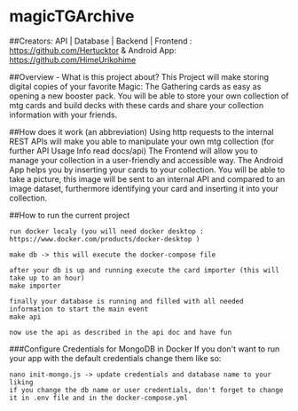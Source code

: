 # magicTGArchive
##Creators:
API | Database | Backend | Frontend :   https://github.com/Hertucktor & Android App: https://github.com/HimeUrikohime

##Overview - What is this project about?
This Project will make storing digital copies of your favorite Magic: The Gathering cards as easy as opening a new booster pack.
You will be able to store your own collection of mtg cards and build decks with these cards and share your collection information with your friends.

##How does it work (an abbreviation)
Using http requests to the internal REST APIs will make you able to manipulate your own mtg collection (for further API Usage Info read docs/api)
The Frontend will allow you to manage your collection in a user-friendly and accessible way.
The Android App helps you by inserting your cards to your collection. You will be able to take a picture, this image will be sent
to an internal API and compared to an image dataset, furthermore identifying your card and inserting it into your collection.

##How to run the current project
```
run docker localy (you will need docker desktop : https://www.docker.com/products/docker-desktop )

make db -> this will execute the docker-compose file

after your db is up and running execute the card importer (this will take up to an hour)
make importer

finally your database is running and filled with all needed information to start the main event
make api

now use the api as described in the api doc and have fun
```

###Configure Credentials for MongoDB in Docker
If you don't want to run your app with the default credentials change them like so:
```
nano init-mongo.js -> update credentials and database name to your liking
if you change the db name or user credentials, don't forget to change it in .env file and in the docker-compose.yml
```